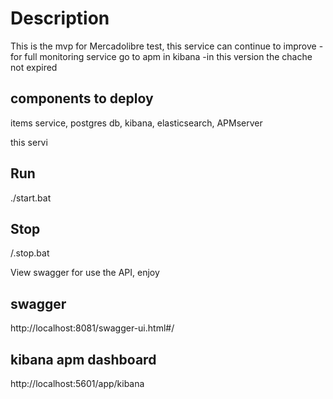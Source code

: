 # Description

This is the mvp for Mercadolibre test,  this service can continue to improve
-for full monitoring service go to apm in kibana
-in this version the chache not expired

## components to deploy
items service,
postgres db,
kibana,
elasticsearch,
APMserver

this servi

## Run
./start.bat

## Stop
/.stop.bat

View swagger for use the API, enjoy

## swagger 
http://localhost:8081/swagger-ui.html#/

## kibana apm dashboard
http://localhost:5601/app/kibana